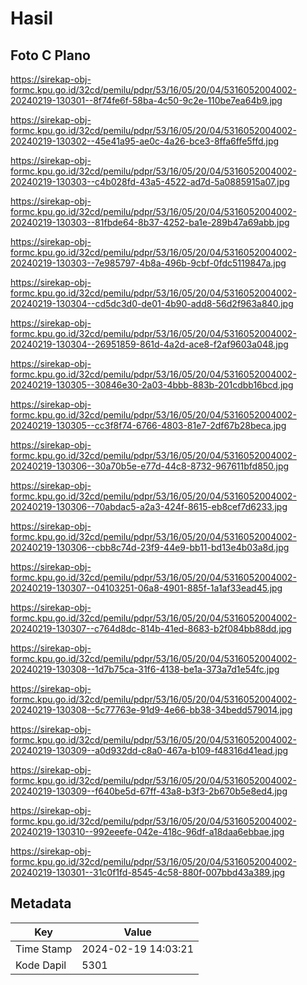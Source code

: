 # Hasil

## Foto C Plano

https://sirekap-obj-formc.kpu.go.id/32cd/pemilu/pdpr/53/16/05/20/04/5316052004002-20240219-130301--8f74fe6f-58ba-4c50-9c2e-110be7ea64b9.jpg

https://sirekap-obj-formc.kpu.go.id/32cd/pemilu/pdpr/53/16/05/20/04/5316052004002-20240219-130302--45e41a95-ae0c-4a26-bce3-8ffa6ffe5ffd.jpg

https://sirekap-obj-formc.kpu.go.id/32cd/pemilu/pdpr/53/16/05/20/04/5316052004002-20240219-130303--c4b028fd-43a5-4522-ad7d-5a0885915a07.jpg

https://sirekap-obj-formc.kpu.go.id/32cd/pemilu/pdpr/53/16/05/20/04/5316052004002-20240219-130303--81fbde64-8b37-4252-ba1e-289b47a69abb.jpg

https://sirekap-obj-formc.kpu.go.id/32cd/pemilu/pdpr/53/16/05/20/04/5316052004002-20240219-130303--7e985797-4b8a-496b-9cbf-0fdc5119847a.jpg

https://sirekap-obj-formc.kpu.go.id/32cd/pemilu/pdpr/53/16/05/20/04/5316052004002-20240219-130304--cd5dc3d0-de01-4b90-add8-56d2f963a840.jpg

https://sirekap-obj-formc.kpu.go.id/32cd/pemilu/pdpr/53/16/05/20/04/5316052004002-20240219-130304--26951859-861d-4a2d-ace8-f2af9603a048.jpg

https://sirekap-obj-formc.kpu.go.id/32cd/pemilu/pdpr/53/16/05/20/04/5316052004002-20240219-130305--30846e30-2a03-4bbb-883b-201cdbb16bcd.jpg

https://sirekap-obj-formc.kpu.go.id/32cd/pemilu/pdpr/53/16/05/20/04/5316052004002-20240219-130305--cc3f8f74-6766-4803-81e7-2df67b28beca.jpg

https://sirekap-obj-formc.kpu.go.id/32cd/pemilu/pdpr/53/16/05/20/04/5316052004002-20240219-130306--30a70b5e-e77d-44c8-8732-967611bfd850.jpg

https://sirekap-obj-formc.kpu.go.id/32cd/pemilu/pdpr/53/16/05/20/04/5316052004002-20240219-130306--70abdac5-a2a3-424f-8615-eb8cef7d6233.jpg

https://sirekap-obj-formc.kpu.go.id/32cd/pemilu/pdpr/53/16/05/20/04/5316052004002-20240219-130306--cbb8c74d-23f9-44e9-bb11-bd13e4b03a8d.jpg

https://sirekap-obj-formc.kpu.go.id/32cd/pemilu/pdpr/53/16/05/20/04/5316052004002-20240219-130307--04103251-06a8-4901-885f-1a1af33ead45.jpg

https://sirekap-obj-formc.kpu.go.id/32cd/pemilu/pdpr/53/16/05/20/04/5316052004002-20240219-130307--c764d8dc-814b-41ed-8683-b2f084bb88dd.jpg

https://sirekap-obj-formc.kpu.go.id/32cd/pemilu/pdpr/53/16/05/20/04/5316052004002-20240219-130308--1d7b75ca-31f6-4138-be1a-373a7d1e54fc.jpg

https://sirekap-obj-formc.kpu.go.id/32cd/pemilu/pdpr/53/16/05/20/04/5316052004002-20240219-130308--5c77763e-91d9-4e66-bb38-34bedd579014.jpg

https://sirekap-obj-formc.kpu.go.id/32cd/pemilu/pdpr/53/16/05/20/04/5316052004002-20240219-130309--a0d932dd-c8a0-467a-b109-f48316d41ead.jpg

https://sirekap-obj-formc.kpu.go.id/32cd/pemilu/pdpr/53/16/05/20/04/5316052004002-20240219-130309--f640be5d-67ff-43a8-b3f3-2b670b5e8ed4.jpg

https://sirekap-obj-formc.kpu.go.id/32cd/pemilu/pdpr/53/16/05/20/04/5316052004002-20240219-130310--992eeefe-042e-418c-96df-a18daa6ebbae.jpg

https://sirekap-obj-formc.kpu.go.id/32cd/pemilu/pdpr/53/16/05/20/04/5316052004002-20240219-130301--31c0f1fd-8545-4c58-880f-007bbd43a389.jpg


## Metadata

| Key        | Value               |
| ---------- | ------------------- |
| Time Stamp | 2024-02-19 14:03:21 |
| Kode Dapil | 5301                |



